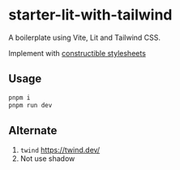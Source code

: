 # starter-lit-with-tailwind

A boilerplate using Vite, Lit and Tailwind CSS.

Implement with [constructible stylesheets](https://github.com/WICG/construct-stylesheets/blob/gh-pages/explainer.md)

## Usage

```bash
pnpm i
pnpm run dev
```

## Alternate

1. `twind` https://twind.dev/
2. Not use shadow
